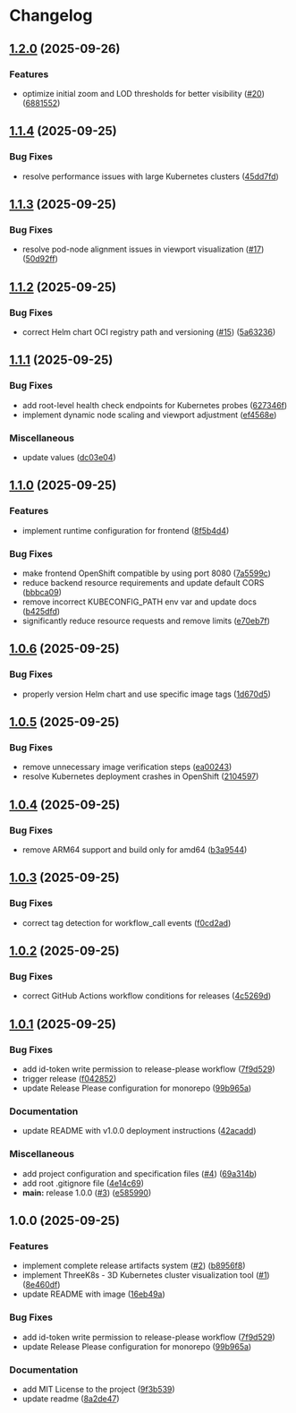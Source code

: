 # Changelog

## [1.2.0](https://github.com/stianfro/threek8s/compare/v1.1.4...v1.2.0) (2025-09-26)


### Features

* optimize initial zoom and LOD thresholds for better visibility ([#20](https://github.com/stianfro/threek8s/issues/20)) ([6881552](https://github.com/stianfro/threek8s/commit/6881552790c6f46f9df653f931bfc10831294712))

## [1.1.4](https://github.com/stianfro/threek8s/compare/v1.1.3...v1.1.4) (2025-09-25)


### Bug Fixes

* resolve performance issues with large Kubernetes clusters ([45dd7fd](https://github.com/stianfro/threek8s/commit/45dd7fd08e25f37bcbdd82d434e2952f691724a0))

## [1.1.3](https://github.com/stianfro/threek8s/compare/v1.1.2...v1.1.3) (2025-09-25)


### Bug Fixes

* resolve pod-node alignment issues in viewport visualization ([#17](https://github.com/stianfro/threek8s/issues/17)) ([50d92ff](https://github.com/stianfro/threek8s/commit/50d92ff49429df0f37f3504ae9a9d98f473b948f))

## [1.1.2](https://github.com/stianfro/threek8s/compare/v1.1.1...v1.1.2) (2025-09-25)


### Bug Fixes

* correct Helm chart OCI registry path and versioning ([#15](https://github.com/stianfro/threek8s/issues/15)) ([5a63236](https://github.com/stianfro/threek8s/commit/5a63236753aa2170b42d4081ac8232809cf16454))

## [1.1.1](https://github.com/stianfro/threek8s/compare/v1.1.0...v1.1.1) (2025-09-25)


### Bug Fixes

* add root-level health check endpoints for Kubernetes probes ([627346f](https://github.com/stianfro/threek8s/commit/627346fd5982eecc7e5dd27ee5a95ed92801939f))
* implement dynamic node scaling and viewport adjustment ([ef4568e](https://github.com/stianfro/threek8s/commit/ef4568e0f9b4871eb273d8c1546c7088e6d96666))


### Miscellaneous

* update values ([dc03e04](https://github.com/stianfro/threek8s/commit/dc03e04abd61333f419252cfeb3b7373134a14e6))

## [1.1.0](https://github.com/stianfro/threek8s/compare/v1.0.6...v1.1.0) (2025-09-25)


### Features

* implement runtime configuration for frontend ([8f5b4d4](https://github.com/stianfro/threek8s/commit/8f5b4d4b9cc71b3e9ae8d7744aa5de1b6fd03c1f))


### Bug Fixes

* make frontend OpenShift compatible by using port 8080 ([7a5599c](https://github.com/stianfro/threek8s/commit/7a5599c0650753374882b150e344b1d9f5d98b34))
* reduce backend resource requirements and update default CORS ([bbbca09](https://github.com/stianfro/threek8s/commit/bbbca09b8228221c329058f0dbfc70887729f3fd))
* remove incorrect KUBECONFIG_PATH env var and update docs ([b425dfd](https://github.com/stianfro/threek8s/commit/b425dfd68cc2b864886b639af7e5c77978549e5c))
* significantly reduce resource requests and remove limits ([e70eb7f](https://github.com/stianfro/threek8s/commit/e70eb7f99b0f2360c8c8b63b5c92ee3695b58dcb))

## [1.0.6](https://github.com/stianfro/threek8s/compare/v1.0.5...v1.0.6) (2025-09-25)


### Bug Fixes

* properly version Helm chart and use specific image tags ([1d670d5](https://github.com/stianfro/threek8s/commit/1d670d5bb02cb679a1bb721549f1c0e337e832c3))

## [1.0.5](https://github.com/stianfro/threek8s/compare/v1.0.4...v1.0.5) (2025-09-25)


### Bug Fixes

* remove unnecessary image verification steps ([ea00243](https://github.com/stianfro/threek8s/commit/ea002436f3d99f620dd7dd46497b3a4a634e9b79))
* resolve Kubernetes deployment crashes in OpenShift ([2104597](https://github.com/stianfro/threek8s/commit/2104597237ab64f2bb0517313752a3a98155bd47))

## [1.0.4](https://github.com/stianfro/threek8s/compare/v1.0.3...v1.0.4) (2025-09-25)


### Bug Fixes

* remove ARM64 support and build only for amd64 ([b3a9544](https://github.com/stianfro/threek8s/commit/b3a954441b0ef2579c7e6101d593d07e3e83309c))

## [1.0.3](https://github.com/stianfro/threek8s/compare/v1.0.2...v1.0.3) (2025-09-25)


### Bug Fixes

* correct tag detection for workflow_call events ([f0cd2ad](https://github.com/stianfro/threek8s/commit/f0cd2ad72e8cec1eeb03591f197ca537dac70e1e))

## [1.0.2](https://github.com/stianfro/threek8s/compare/v1.0.1...v1.0.2) (2025-09-25)


### Bug Fixes

* correct GitHub Actions workflow conditions for releases ([4c5269d](https://github.com/stianfro/threek8s/commit/4c5269d934465d1348c4a39f9fbe8fa2781a15fd))

## [1.0.1](https://github.com/stianfro/threek8s/compare/v1.0.0...v1.0.1) (2025-09-25)


### Bug Fixes

* add id-token write permission to release-please workflow ([7f9d529](https://github.com/stianfro/threek8s/commit/7f9d529f2acecf7bf67a3e91cb77cc5113a2a656))
* trigger release ([f042852](https://github.com/stianfro/threek8s/commit/f042852c59cd1766938d543ab681c243e6153af3))
* update Release Please configuration for monorepo ([99b965a](https://github.com/stianfro/threek8s/commit/99b965a5f0c005d9fb3fbf2773cf214ab7d8b18e))


### Documentation

* update README with v1.0.0 deployment instructions ([42acadd](https://github.com/stianfro/threek8s/commit/42acaddf4531a103336f35194e7f93ee7d1a84df))


### Miscellaneous

* add project configuration and specification files ([#4](https://github.com/stianfro/threek8s/issues/4)) ([69a314b](https://github.com/stianfro/threek8s/commit/69a314b1cbc3a784998d8a7085e6f4e84af0d53b))
* add root .gitignore file ([4e14c69](https://github.com/stianfro/threek8s/commit/4e14c6927b5640ceedb6d2e7affc2ae9ef65d14e))
* **main:** release 1.0.0 ([#3](https://github.com/stianfro/threek8s/issues/3)) ([e585990](https://github.com/stianfro/threek8s/commit/e585990df8e25a6d389180198d7341a369a4c0ad))

## 1.0.0 (2025-09-25)


### Features

* implement complete release artifacts system ([#2](https://github.com/stianfro/threek8s/issues/2)) ([b8956f8](https://github.com/stianfro/threek8s/commit/b8956f8c4b38b58f5acfea08ec4f8cd992e106c6))
* implement ThreeK8s - 3D Kubernetes cluster visualization tool ([#1](https://github.com/stianfro/threek8s/issues/1)) ([8e460df](https://github.com/stianfro/threek8s/commit/8e460df0ded5ce19a88d70d9f48883188203b54e))
* update README with image ([16eb49a](https://github.com/stianfro/threek8s/commit/16eb49a282df30a3c46bb21a68a1cfc1cb1deefa))


### Bug Fixes

* add id-token write permission to release-please workflow ([7f9d529](https://github.com/stianfro/threek8s/commit/7f9d529f2acecf7bf67a3e91cb77cc5113a2a656))
* update Release Please configuration for monorepo ([99b965a](https://github.com/stianfro/threek8s/commit/99b965a5f0c005d9fb3fbf2773cf214ab7d8b18e))


### Documentation

* add MIT License to the project ([9f3b539](https://github.com/stianfro/threek8s/commit/9f3b539d20b4ecde8320a48f252f0c223bb493e5))
* update readme ([8a2de47](https://github.com/stianfro/threek8s/commit/8a2de479b2b3691a3884646550f632509fc4126f))
